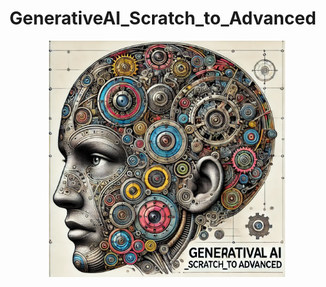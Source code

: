 # GenerativeAI_Scratch_to_Advanced

<p align="center">
  <img src="https://github.com/AIWalaBro/GenerativeAI_Scratch_to_Advanced/blob/main/genai2.png" width=75% height=75%>
</p>

